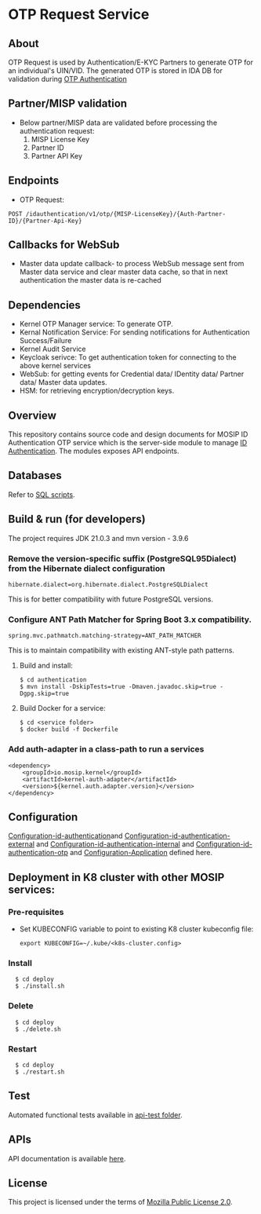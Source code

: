 # OTP Request Service

## About
OTP Request is used by Authentication/E-KYC Partners to generate OTP for an individual's UIN/VID. The generated OTP is stored in IDA DB for validation during [OTP Authentication](https://docs.mosip.io/1.2.0/id-authentication)

## Partner/MISP validation
* Below partner/MISP data are validated before processing the authentication request:
  1. MISP License Key
  2. Partner ID
  3. Partner API Key

## Endpoints
* OTP Request:

```
POST /idauthentication/v1/otp/{MISP-LicenseKey}/{Auth-Partner-ID}/{Partner-Api-Key}
```

## Callbacks for WebSub
* Master data update callback- to process WebSub message sent from Master data service and clear master data cache, so that in next authentication the master data is re-cached

## Dependencies
* Kernel OTP Manager service: To generate OTP.
* Kernal Notification Service: For sending notifications for Authentication Success/Failure
* Kernel Audit Service
* Keycloak serivce: To get authentication token for connecting to the above kernel services
* WebSub: for getting events for Credential data/ IDentity data/ Partner data/ Master data updates.
* HSM: for retrieving encryption/decryption keys.

## Overview
This repository contains source code and design documents for MOSIP ID Authentication OTP service which is the server-side module to manage [ID Authentication](https://docs.mosip.io/1.2.0/modules/id-authentication-services). The modules exposes API endpoints.

## Databases
Refer to [SQL scripts](db_scripts).

## Build & run (for developers)
The project requires JDK 21.0.3
and mvn version - 3.9.6

### Remove the version-specific suffix (PostgreSQL95Dialect) from the Hibernate dialect configuration
   ```
   hibernate.dialect=org.hibernate.dialect.PostgreSQLDialect
   ```
This is for better compatibility with future PostgreSQL versions.

### Configure ANT Path Matcher for Spring Boot 3.x compatibility.
   ```
   spring.mvc.pathmatch.matching-strategy=ANT_PATH_MATCHER
   ```
This is to maintain compatibility with existing ANT-style path patterns.

1. Build and install:
    ```
    $ cd authentication
    $ mvn install -DskipTests=true -Dmaven.javadoc.skip=true -Dgpg.skip=true
    ```
1. Build Docker for a service:
    ```
    $ cd <service folder>
    $ docker build -f Dockerfile
    ```
### Add auth-adapter in a class-path to run a services
   ```
   <dependency>
       <groupId>io.mosip.kernel</groupId>
       <artifactId>kernel-auth-adapter</artifactId>
       <version>${kernel.auth.adapter.version}</version>
   </dependency>
   ```

## Configuration
[Configuration-id-authentication](https://github.com/mosip/mosip-config/blob/develop/id-authentication-default.properties)and
[Configuration-id-authentication-external](https://github.com/mosip/mosip-config/blob/develop/id-authentication-external-default.properties) and
[Configuration-id-authentication-internal](https://github.com/mosip/mosip-config/blob/develop/id-authentication-internal-default.properties) and
[Configuration-id-authentication-otp](https://github.com/mosip/mosip-config/blob/develop/id-authentication-otp-default.properties) and
[Configuration-Application](https://github.com/mosip/mosip-config/blob/develop/application-default.properties) defined here.


## Deployment in K8 cluster with other MOSIP services:
### Pre-requisites
* Set KUBECONFIG variable to point to existing K8 cluster kubeconfig file:
    ```
    export KUBECONFIG=~/.kube/<k8s-cluster.config>
    ```
### Install
  ```
    $ cd deploy
    $ ./install.sh
   ```
### Delete
  ```
    $ cd deploy
    $ ./delete.sh
   ```
### Restart
  ```
    $ cd deploy
    $ ./restart.sh
   ```

## Test
Automated functional tests available in [api-test folder](api-test).

## APIs
API documentation is available [here](https://mosip.github.io/documentation/).

## License
This project is licensed under the terms of [Mozilla Public License 2.0](LICENSE).
